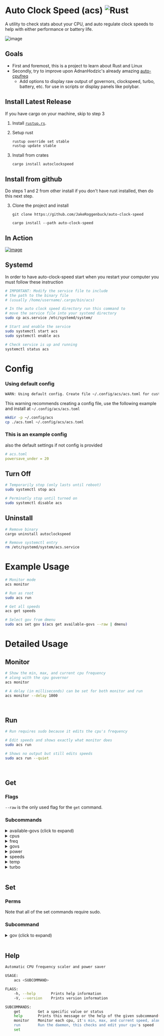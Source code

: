 # Auto Clock Speed (acs) ![Rust](https://img.shields.io/github/workflow/status/jakeroggenbuck/auto-clock-speed/Rust?style=for-the-badge)
A utility to check stats about your CPU, and auto regulate clock speeds to help with either performance or battery life.
 
![image](https://user-images.githubusercontent.com/35516367/149242078-117ceebf-4414-446e-90f2-a133f35fdcdc.png)

## Goals
- First and foremost, this is a project to learn about Rust and Linux
- Secondly, try to improve upon AdnanHodzic's already amazing [auto-cpufreq](https://github.com/AdnanHodzic/auto-cpufreq)
    - Add options to display raw output of governors, clockspeed, turbo, battery, etc. for use in scripts or display panels like polybar.

## Install Latest Release
If you have cargo on your machine, skip to step 3

1. Install [`rustup.rs`](https://rustup.rs/).

2. Setup rust
   ```sh
   rustup override set stable
   rustup update stable
   ```

3. Install from crates
   ```
   cargo install autoclockspeed
   ```

## Install from github
Do steps 1 and 2 from other install if you don't have rust installed, then do this next step.

3. Clone the project and install

   ```
   git clone https://github.com/JakeRoggenbuck/auto-clock-speed
   ```
   ```
   cargo install --path auto-clock-speed
   ```

## In Action
[![image](https://user-images.githubusercontent.com/35516367/151716685-a3ed3c53-07f4-459f-a3ae-e1de1ba16429.png)](https://www.youtube.com/watch?v=T9nN_rQOYsg)

## Systemd
In order to have auto-clock-speed start when you restart your computer you must follow these instruction
```sh
# IMPORTANT: Modify the service file to include
# the path to the binary file 
# (usually /home/username/.cargo/bin/acs)
```

```sh
# In the auto clock speed directory run this command to
# move the service file into your systemd directory
sudo cp acs.service /etc/systemd/system/
```

```sh
# Start and enable the service
sudo systemctl start acs
sudo systemctl enable acs

# Check service is up and running
systemctl status acs
```

# Config

### Using default config
```sh
WARN: Using default config. Create file ~/.config/acs/acs.toml for custom config.
```
This warning recommends creating a config file, use the following example and install at `~/.config/acs/acs.toml`

```sh
mkdir -p ~/.config/acs
cp ./acs.toml ~/.config/acs/acs.toml
```

### This is an example config
also the default settings if not config is provided

```yaml
# acs.toml
powersave_under = 20
```

## Turn Off
```sh
# Temporarily stop (only lasts until reboot)
sudo systemctl stop acs

# Perminatly stop until turned on
sudo systemctl disable acs
```

## Uninstall
```sh
# Remove binary
cargo uninstall autoclockspeed

# Remove systemctl entry
rm /etc/systemd/system/acs.service
```

# Example Usage
```sh
# Monitor mode
acs monitor

# Run as root
sudo acs run

# Get all speeds
acs get speeds

# Select gov from dmenu
sudo acs set gov $(acs get available-govs --raw | dmenu)
```

# Detailed Usage
## Monitor
```sh
# Show the min, max, and current cpu frequency
# along with the cpu governor
acs monitor

# A delay (in milliseconds) can be set for both monitor and run
acs monitor --delay 1000
```

<br>

## Run
```sh
# Run requires sudo because it edits the cpu's frequency

# Edit speeds and shows exactly what monitor does
sudo acs run

# Shows no output but still edits speeds
sudo acs run --quiet
```

<br>

## Get

### Flags
`--raw` is the only used flag for the `get` command.

### Subcommands
<details><summary>available-govs (click to expand)</summary>
<p>

### available-govs

Normal
```sh
~ λ acs get available-govs
performance powersave
```

Raw
```sh
~ λ acs get available-govs --raw
performance
powersave
```

</p>
</details>

<details><summary>cpus</summary>
<p>

### cpus
Normal
```sh
~ λ acs get cpus
Name: Intel(R) Core(TM) i5-7300U CPU @ 2.60GHz
cpu0 is currently @ 589 MHz
cpu1 is currently @ 629 MHz
cpu2 is currently @ 594 MHz
cpu3 is currently @ 649 MHz
```

Raw
```sh
~ λ acs get cpus --raw
cpu0 628003
cpu1 601547
cpu2 590444
cpu3 627150
```

</p>
</details>

<details><summary>freq</summary>
<p>

### freq
Normal
```sh
~ λ acs get freq
CPU freq is 597 MHz
```

Raw
```sh
~ λ acs get freq --raw
597471
```

</p>
</details>

<details><summary>govs</summary>
<p>

### govs
Normal
```sh
~ λ acs get govs
powersave powersave powersave powersave
```

Raw
```sh
~ λ acs get govs --raw
powersave
powersave
powersave
powersave
```

</p>
</details>

<details><summary>power</summary>
<p>

### power
Normal
```sh
~ λ acs get power
Lid: open Battery: 0 Plugged: false
```

Raw
```sh
~ λ acs get power --raw
open 0 false
```

</p>
</details>

<details><summary>speeds</summary>
<p>

### speeds
Normal
```sh
~ λ acs get speeds
578444 578308 572217 579259
```

Raw
```sh
~ λ acs get speeds --raw
572773
580328
566880
579120
```

</p>
</details>

<details><summary>temp</summary>
<p>

### temp
Normal
```sh
~ λ acs get temp
25000 31050 20000 29050
```

Raw
```sh
~ λ acs get temp --raw
25000
32050
20000
29050
```

</p>
</details>

<details><summary>turbo</summary>
<p>

### turbo
Normal
```sh
~ λ acs get turbo
Turbo is enabled
```

Raw
```sh
~ λ acs get turbo --raw
true
```

</p>
</details>

<br>

## Set

### Perms
Note that all of the set commands require sudo.

### Subcommand
<details><summary>gov (click to expand)</summary>
<p>

### available-govs

Normal use
```sh
sudo acs set gov performance
sudo acs set gov powersave
```

Fancy set script
```sh
sudo acs set gov $(acs get available-govs --raw | dmenu)
```

</p>
</details>

<br>

## Help
```sh
Automatic CPU frequency scaler and power saver

USAGE:
    acs <SUBCOMMAND>

FLAGS:
    -h, --help       Prints help information
    -V, --version    Prints version information

SUBCOMMANDS:
    get        Get a specific value or status
    help       Prints this message or the help of the given subcommand(s)
    monitor    Monitor each cpu, it's min, max, and current speed, along with the governor
    run        Run the daemon, this checks and edit your cpu's speed
    set
```

